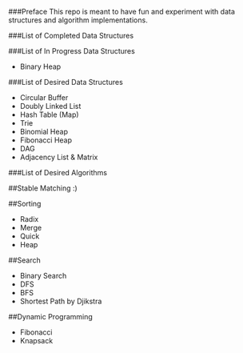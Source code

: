 ###Preface
This repo is meant to have fun and experiment with data structures and algorithm implementations. 


###List of Completed Data Structures

###List of In Progress Data Structures
* Binary Heap

###List of Desired Data Structures
* Circular Buffer
* Doubly Linked List
* Hash Table (Map)
* Trie
* Binomial Heap
* Fibonacci Heap
* DAG
* Adjacency List & Matrix

###List of Desired Algorithms

##Stable Matching
:)

##Sorting
* Radix
* Merge
* Quick
* Heap

##Search
* Binary Search
* DFS
* BFS
* Shortest Path by Djikstra

##Dynamic Programming
* Fibonacci
* Knapsack
